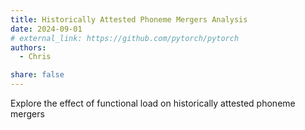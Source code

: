```yaml
---
title: Historically Attested Phoneme Mergers Analysis
date: 2024-09-01
# external_link: https://github.com/pytorch/pytorch
authors:
  - Chris

share: false
---
```


Explore the effect of functional load on historically attested phoneme mergers

<!--more-->


